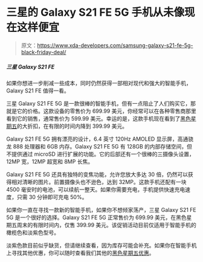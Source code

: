 # 三星的 Galaxy S21 FE 5G 手机从未像现在这样便宜

> 原文：<https://www.xda-developers.com/samsung-galaxy-s21-fe-5g-black-friday-deal/>

##### 三星 Galaxy S21 FE

如果你想进一步削减一些成本，同时仍然获得一部相对现代和强大的智能手机，Galaxy S21 FE 值得一看。

三星 Galaxy S21 FE 5G 是一款很棒的智能手机，但有一点阻止了人们购买它，那就是它的价格。这款设备的零售价为 699.99 美元，你经常可以在各种零售商那里看到它的销售，通常售价为 599.99 美元。幸运的是，这款手机现在看到了[黑色星期五](https://www.xda-developers.com/black-friday/)的大折扣，在有限的时间内降到 399.99 美元。

Galaxy S21 FE 5G 拥有漂亮的设计，6.4 英寸 120Hz AMOLED 显示屏，高通骁龙 888 处理器和 6GB 内存。Galaxy S21 FE 5G 有 128GB 的内部存储空间，但不提供通过 microSD 进行扩展的功能。它的后部还有一个很棒的三摄像头设置，12MP 宽，12MP 超宽和 8MP 长焦。

Galaxy S21 FE 5G 还具有独特的变焦功能，允许您放大多达 30 倍，仍然可以获得相对清晰的图片。前置摄像头也不逊色，达到 32MP。这款手机还配有一块 4500 毫安时的电池，可以续航一整天。如果你需要充电，手机提供快速充电速度，只需 30 分钟即可充电 50%。

如果你一直在寻找一款新的智能手机，如果你不想倾家荡产，三星 Galaxy S21 FE 5G 是一个很好的选择。Galaxy S21 FE 5G 正常售价为 699.99 美元，在黑色星期五周末的有限时间内，仅售 399.99 美元。该促销活动目前仅适用于智能手机的橄榄色和淡紫色型号。

淡紫色款目前似乎缺货，但请继续查看，因为库存可能会补充。如果你在智能手机上寻找其他优惠，你可以随时查看我们其他的[黑色星期五优惠](http://www.xda-developers.com/black-friday/)。
